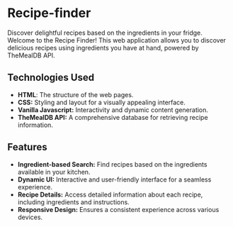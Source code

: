 # Recipe-finder
  Discover delightful recipes based on the ingredients in your fridge.
  Welcome to the Recipe Finder! This web application allows you to discover delicious recipes using ingredients you have at hand, powered by TheMealDB API.

## Technologies Used
- **HTML**: The structure of the web pages.
- **CSS:** Styling and layout for a visually appealing interface.
- **Vanilla Javascript:** Interactivity and dynamic content generation.
- **TheMealDB API:** A comprehensive database for retrieving recipe information.

## Features
- **Ingredient-based Search:** Find recipes based on the ingredients available in your kitchen.
- **Dynamic UI:** Interactive and user-friendly interface for a seamless experience.
- **Recipe Details:** Access detailed information about each recipe, including ingredients and instructions.
- **Responsive Design:** Ensures a consistent experience across various devices.
